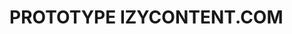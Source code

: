 # PROTOTYPE IZYCONTENT.COM

<!-- so this is just a prototype so i want to focus on the main feature.
What i want is just to be able to click a button and receive ten images with
10 AI generated text (probably like développement personnel shit) -->

<!--
------- TO DO  -------
[] connect with the canva API
[] generate an image with the canva
[] connect with openAI or any free LLM i can find
[] set up a download button to download what we created
-->
